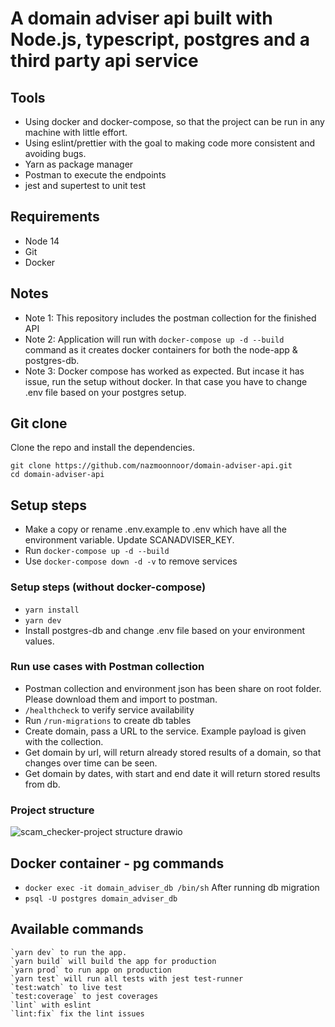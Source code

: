 # A domain adviser api built with Node.js, typescript, postgres and a third party api service

## Tools

- Using docker and docker-compose, so that the project can be run in any machine with little effort.
- Using eslint/prettier with the goal to making code more consistent and avoiding bugs.
- Yarn as package manager
- Postman to execute the endpoints
- jest and supertest to unit test

## Requirements

- Node 14
- Git
- Docker

## Notes

- Note 1: This repository includes the postman collection for the finished API
- Note 2: Application will run with `docker-compose up -d --build` command as it creates docker containers for both the node-app & postgres-db.
- Note 3: Docker compose has worked as expected. But incase it has issue, run the setup without docker. In that case you have to change .env file based on your postgres setup.

## Git clone

Clone the repo and install the dependencies.

```
git clone https://github.com/nazmoonnoor/domain-adviser-api.git
cd domain-adviser-api
```

## Setup steps

- Make a copy or rename .env.example to .env which have all the environment variable. Update SCANADVISER_KEY.
- Run `docker-compose up -d --build`
- Use `docker-compose down -d -v` to remove services

### Setup steps (without docker-compose)

- `yarn install`
- `yarn dev`
- Install postgres-db and change .env file based on your environment values.

### Run use cases with Postman collection

- Postman collection and environment json has been share on root folder. Please download them and import to postman.
- `/healthcheck` to verify service availability
- Run `/run-migrations` to create db tables
- Create domain, pass a URL to the service. Example payload is given with the collection.
- Get domain by url, will return already stored results of a domain, so that changes over time can be seen.
- Get domain by dates, with start and end date it will return stored results from db.

### Project structure

![scam_checker-project structure drawio](https://user-images.githubusercontent.com/1157439/147714809-7c6b684c-a202-4d38-95fa-bccd122ea157.png)

## Docker container - pg commands

- `docker exec -it domain_adviser_db /bin/sh`
  After running db migration
- `psql -U postgres domain_adviser_db`

## Available commands

    `yarn dev` to run the app.
    `yarn build` will build the app for production
    `yarn prod` to run app on production
    `yarn test` will run all tests with jest test-runner
    `test:watch` to live test
    `test:coverage` to jest coverages
    `lint` with eslint
    `lint:fix` fix the lint issues
